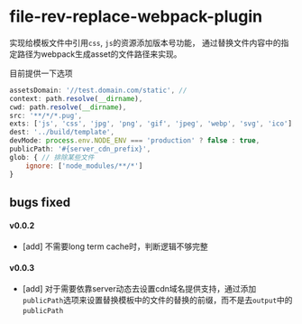 # file-rev-replace-webpack-plugin

实现给模板文件中引用`css`, `js`的资源添加版本号功能， 通过替换文件内容中的指定路径为webpack生成asset的文件路径来实现。

目前提供一下选项

```js
assetsDomain: '//test.domain.com/static', //
context: path.resolve(__dirname),
cwd: path.resolve(__dirname),
src: '**/*/*.pug',
exts: ['js', 'css', 'jpg', 'png', 'gif', 'jpeg', 'webp', 'svg', 'ico'],
dest: '../build/template',
devMode: process.env.NODE_ENV === 'production' ? false : true,
publicPath: '#{server_cdn_prefix}',
glob: { // 排除某些文件
    ignore: ['node_modules/**/*']
}
```
## bugs fixed

#### v0.0.2

* [add] 不需要long term cache时，判断逻辑不够完整

#### v0.0.3

* [add] 对于需要依靠server动态去设置cdn域名提供支持，通过添加`publicPath`选项来设置替换模板中的文件的替换的前缀，而不是去`output`中的`publicPath`
